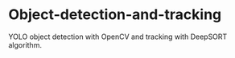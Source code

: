 # Object-detection-and-tracking
YOLO object detection with OpenCV and tracking with DeepSORT algorithm.
